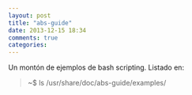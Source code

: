```yaml
---
layout: post
title: "abs-guide"
date: 2013-12-15 18:34
comments: true
categories: 
---
```

Un montón de ejemplos de bash scripting. Listado en:

>~$ ls /usr/share/doc/abs-guide/examples/

